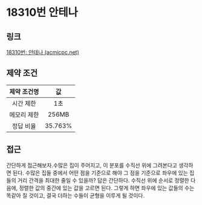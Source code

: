 # 18310번 안테나

## 링크

[18310번: 안테나 (acmicpc.net)](https://www.acmicpc.net/problem/18310)

## 제약 조건

| 제약 조건명 |   값    |
| :---------: | :-----: |
|  시간 제한  |   1초   |
| 메모리 제한 |  256MB  |
|  정답 비율  | 35.763% |

## 접근

간단하게 접근해보자.수많은 집이 주어지고, 이 분포를 수직선 위에 그려본다고 생각하면 된다. 수많은 집들 중에서 어떤 점을 기준으로 해야 그 점을 기준으로 좌우에 있는 집들의 거리 간격을 최대한 줄일 수 있을까? 답은 간단하다. 수직선 위에 순서로 정렬한 다음에, 정렬한 값의 중간에 있는 값을 고르면 된다. 그렇게 하면 좌우에 있는 값들의 수는 똑같아 질 것이고, 결국 더하는 수들이 균형을 이루게 될 것이다.
